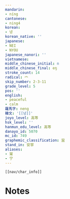 ```yaml
---
mandarin:
- níng
cantonese:
- ning4
korean:
- 녕
korean_native: ''
japanese:
- NEI
- NYOU
japanese_nanori: ''
vietnamese:
middle_chinese_initial: n
middle_chinese_final: eŋ
stroke_count: 14
radical: 宀
skip_number: 2-3-11
grade_level: 5
pos: ''
english:
- peaceful
- calm
羅馬字: neng
韓文: '[[넝]]'
joyo_level: 高等
hsk_level: ''
hanmun_edu_level: 高等
danayo_id: 5070
mc_id: 749
graphemic_classification: 寍
stand_in: 安寧
aliases:
- 甯
- 宁
---
```

```meta-bind-embed
[[nav/char_info]]
```

# Notes

